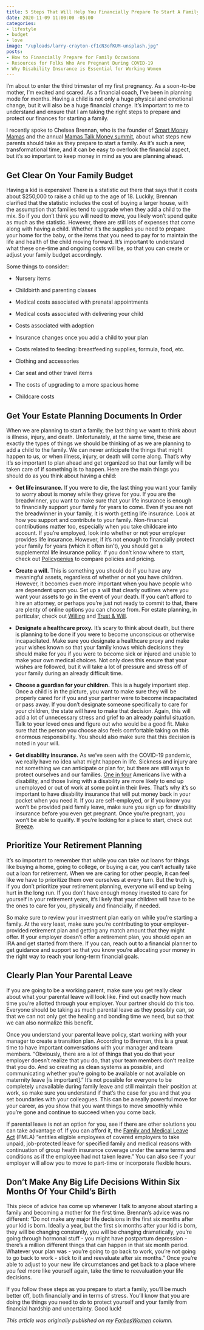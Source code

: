 ```yaml
---
title: 5 Steps That Will Help You Financially Prepare To Start A Family
date: 2020-11-09 11:00:00 -05:00
categories:
- lifestyle
- budget
- love
image: "/uploads/larry-crayton-cf1cN3ofKUM-unsplash.jpg"
posts:
- How to Financially Prepare for Family Occasions
- Resources for Folks Who Are Pregnant During COVID-19
- Why Disability Insurance is Essential for Working Women
---
```


I’m about to enter the third trimester of my first pregnancy. As a soon-to-be mother, I’m excited and scared. As a financial coach, I’ve been in planning mode for months. Having a child is not only a huge physical and emotional change, but it will also be a huge financial change. It’s important to me to understand and ensure that I am taking the right steps to prepare and protect our finances for starting a family.

I recently spoke to Chelsea Brennan, who is the founder of [Smart Money Mamas](https://smartmoneymamas.com/ "https://smartmoneymamas.com/") and the annual [Mamas Talk Money summit](https://mamastalkmoney.com/aff/maggiegermano/ "https://mamastalkmoney.com/aff/maggiegermano/"), about what steps new parents should take as they prepare to start a family. As it’s such a new, transformational time, and it can be easy to overlook the financial aspect, but it’s so important to keep money in mind as you are planning ahead.

## **Get Clear On Your Family Budget**

Having a kid is expensive! There is a statistic out there that says that it costs about $250,000 to raise a child up to the age of 18. Luckily, Brennan clarified that the statistic includes the cost of buying a larger house, with the assumption that families tend to upgrade when they add a child to the mix. So if you don’t think you will need to move, you likely won’t spend quite as much as the statistic. However, there are still lots of expenses that come along with having a child. Whether it’s the supplies you need to prepare your home for the baby, or the items that you need to pay for to maintain the life and health of the child moving forward. It’s important to understand what these one-time and ongoing costs will be, so that you can create or adjust your family budget accordingly.

Some things to consider:

* Nursery items

* Childbirth and parenting classes

* Medical costs associated with prenatal appointments

* Medical costs associated with delivering your child

* Costs associated with adoption

* Insurance changes once you add a child to your plan

* Costs related to feeding: breastfeeding supplies, formula, food, etc.

* Clothing and accessories

* Car seat and other travel items

* The costs of upgrading to a more spacious home

* Childcare costs

## **Get Your Estate Planning Documents In Order**

When we are planning to start a family, the last thing we want to think about is illness, injury, and death. Unfortunately, at the same time, these are exactly the types of things we should be thinking of as we are planning to add a child to the family. We can never anticipate the things that might happen to us, or when illness, injury, or death will come along. That’s why it’s so important to plan ahead and get organized so that our family will be taken care of if something is to happen. Here are the main things you should do as you think about having a child:

* **Get life insurance.** If you were to die, the last thing you want your family to worry about is money while they grieve for you. If you are the breadwinner, you want to make sure that your life insurance is enough to financially support your family for years to come. Even if you are not the breadwinner in your family, it is worth getting life insurance. Look at how you support and contribute to your family. Non-financial contributions matter too, especially when you take childcare into account. If you’re employed, look into whether or not your employer provides life insurance. However, if it’s not enough to financially protect your family for years (which it often isn’t), you should get a supplemental life insurance policy. If you don’t know where to start, check out [Policygenius](https://www.policygenius.com/ "https://www.policygenius.com/") to compare policies and pricing.

* **Create a will.** This is something you should do if you have any meaningful assets, regardless of whether or not you have children. However, it becomes even more important when you have people who are dependent upon you. Set up a will that clearly outlines where you want your assets to go in the event of your death. If you can’t afford to hire an attorney, or perhaps you’re just not ready to commit to that, there are plenty of online options you can choose from. For estate planning, in particular, check out [Willing](https://willing.com/ "https://willing.com/") and [Trust & Will](https://trustandwill.com/ "https://trustandwill.com/").

* **Designate a healthcare proxy.** It’s scary to think about death, but there is planning to be done if you were to become unconscious or otherwise incapacitated. Make sure you designate a healthcare proxy and make your wishes known so that your family knows which decisions they should make for you if you were to become sick or injured and unable to make your own medical choices. Not only does this ensure that your wishes are followed, but it will take a lot of pressure and stress off of your family during an already difficult time.

* **Choose a guardian for your children.** This is a hugely important step. Once a child is in the picture, you want to make sure they will be properly cared for if you and your partner were to become incapacitated or pass away. If you don’t designate someone specifically to care for your children, the state will have to make that decision. Again, this will add a lot of unnecessary stress and grief to an already painful situation. Talk to your loved ones and figure out who would be a good fit. Make sure that the person you choose also feels comfortable taking on this enormous responsibility. You should also make sure that this decision is noted in your will.

* **Get disability insurance.** As we’ve seen with the COVID-19 pandemic, we really have no idea what might happen in life. Sickness and injury are not something we can anticipate or plan for, but there are still ways to protect ourselves and our families. [One in four](https://www.cdc.gov/ncbddd/disabilityandhealth/infographic-disability-impacts-all.html "https://www.cdc.gov/ncbddd/disabilityandhealth/infographic-disability-impacts-all.html") Americans live with a disability, and those living with a disability are more likely to end up unemployed or out of work at some point in their lives. That’s why it’s so important to have disability insurance that will put money back in your pocket when you need it. If you are self-employed, or if you know you won’t be provided paid family leave, make sure you sign up for disability insurance before you even get pregnant. Once you’re pregnant, you won’t be able to qualify. If you’re looking for a place to start, check out [Breeze](https://www.meetbreeze.com/ "https://www.meetbreeze.com/").

## **Prioritize Your Retirement Planning**

It’s so important to remember that while you can take out loans for things like buying a home, going to college, or buying a car, you can’t actually take out a loan for retirement. When we are caring for other people, it can feel like we have to prioritize them over ourselves at every turn. But the truth is, if you don’t prioritize your retirement planning, everyone will end up being hurt in the long run. If you don’t have enough money invested to care for yourself in your retirement years, it’s likely that your children will have to be the ones to care for you, physically and financially, if needed.

So make sure to review your investment plan early on while you’re starting a family. At the very least, make sure you’re contributing to your employer-provided retirement plan and getting any match amount that they might offer. If your employer doesn’t offer a retirement plan, you should open an IRA and get started from there. If you can, reach out to a financial planner to get guidance and support so that you know you’re allocating your money in the right way to reach your long-term financial goals.

## **Clearly Plan Your Parental Leave**

If you are going to be a working parent, make sure you get really clear about what your parental leave will look like. Find out exactly how much time you’re allotted through your employer. Your partner should do this too. Everyone should be taking as much parental leave as they possibly can, so that we can not only get the healing and bonding time we need, but so that we can also normalize this benefit.

Once you understand your parental leave policy, start working with your manager to create a transition plan. According to Brennan, this is a great time to have important conversations with your manager and team members. “Obviously, there are a lot of things that you do that your employer doesn’t realize that you do, that your team members don’t realize that you do. And so creating as clean systems as possible, and communicating whether you’re going to be available or not available on maternity leave \[is important\].” It’s not possible for everyone to be completely unavailable during family leave and still maintain their position at work, so make sure you understand if that’s the case for you and that you set boundaries with your colleagues. This can be a really powerful move for your career, as you show that you want things to move smoothly while you’re gone and continue to succeed when you come back.

If parental leave is not an option for you, see if there are other solutions you can take advantage of. If you can afford it, the [Family and Medical Leave Act](https://www.dol.gov/agencies/whd/fmla "https://www.dol.gov/agencies/whd/fmla") (FMLA) “entitles eligible employees of covered employers to take unpaid, job-protected leave for specified family and medical reasons with continuation of group health insurance coverage under the same terms and conditions as if the employee had not taken leave.” You can also see if your employer will allow you to move to part-time or incorporate flexible hours.

## **Don’t Make Any Big Life Decisions Within Six Months Of Your Child’s Birth**

This piece of advice has come up whenever I talk to anyone about starting a family and becoming a mother for the first time. Brennan’s advice was no different: “Do not make any major life decisions in the first six months after your kid is born. Ideally a year, but the first six months after your kid is born, they will be changing constantly, you will be changing dramatically, you’re going through hormonal stuff - you might have postpartum depression - there’s a million different things that can happen in that six month period. Whatever your plan was - you’re going to go back to work, you’re not going to go back to work - stick to it and reevaluate after six months.” Once you’re able to adjust to your new life circumstances and get back to a place where you feel more like yourself again, take the time to reevaluation your life decisions.

If you follow these steps as you prepare to start a family, you’ll be much better off, both financially and in terms of stress. You’ll know that you are doing the things you need to do to protect yourself and your family from financial hardship and uncertainty. Good luck!

*This article was originally published on my [ForbesWomen](https://www.forbes.com/sites/maggiegermano/2020/10/09/5-steps-that-will-help-you-financially-prepare-to-start-a-family/?sh=6df32364e469) column.*